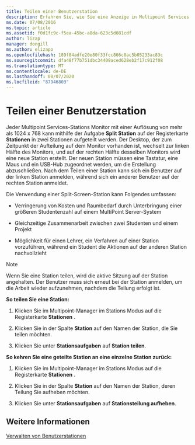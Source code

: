 ```yaml
---
title: Teilen einer Benutzerstation
description: Erfahren Sie, wie Sie eine Anzeige in Multipoint Services aufteilen, damit zwei Benutzer dieselbe Station verwenden können.
ms.date: 07/08/2016
ms.topic: article
ms.assetid: f0d1fc9c-f5ea-45bc-a8da-623c5d081cdf
author: lizap
manager: dongill
ms.author: elizapo
ms.openlocfilehash: 189f84adfe20e80f33fcc866c0ac5b05233ac83c
ms.sourcegitcommit: dfa48f77b751dbc34409aced628eb2f17c912f08
ms.translationtype: MT
ms.contentlocale: de-DE
ms.lasthandoff: 08/07/2020
ms.locfileid: "87946803"
---
```

# <a name="split-a-user-station"></a>Teilen einer Benutzerstation
Jeder Multipoint Services-Stations Monitor mit einer Auflösung von mehr als 1024 x 768 kann mithilfe der Aufgabe **Split Station** auf der Registerkarte **Stationen** in zwei Stationen aufgeteilt werden. Der Desktop, der zum Zeitpunkt der Aufteilung auf dem Monitor vorhanden ist, wechselt zur linken Hälfte des Monitors, und auf der rechten Hälfte desselben Monitors wird eine neue Station erstellt. Der neuen Station müssen eine Tastatur, eine Maus und ein USB-Hub zugeordnet werden, um die Erstellung abzuschließen. Nach dem Teilen einer Station kann sich ein Benutzer auf der linken Station anmelden, während sich ein anderer Benutzer auf der rechten Station anmeldet.

Die Verwendung einer Split-Screen-Station kann Folgendes umfassen:

-   Verringerung von Kosten und Raumbedarf durch Unterbringung einer größeren Studentenzahl auf einem MultiPoint Server-System

-   Gleichzeitige Zusammenarbeit zwischen zwei Studenten und einem Projekt

-   Möglichkeit für einen Lehrer, ein Verfahren auf einer Station vorzuführen, während ein Student die Aktionen auf der anderen Station nachvollzieht

> [!NOTE]
> Wenn Sie eine Station teilen, wird die aktive Sitzung auf der Station angehalten. Der Benutzer muss sich erneut bei der Station anmelden, um die Arbeit wieder aufzunehmen, nachdem die Teilung erfolgt ist.

**So teilen Sie eine Station:**

1.  Klicken Sie im Multipoint-Manager im Stations Modus auf die Registerkarte **Stationen** .

2.  Klicken Sie in der Spalte **Station** auf den Namen der Station, die Sie teilen möchten.

3.  Klicken Sie unter **Stationsaufgaben** auf **Station teilen**.

**So kehren Sie eine geteilte Station an eine einzelne Station zurück:**

1.  Klicken Sie im Multipoint-Manager im Stations Modus auf die Registerkarte **Stationen** .

2.  Klicken Sie in der Spalte **Station** auf den Namen der Station, deren Teilung Sie aufheben möchten.

3.  Klicken Sie unter **Stationsaufgaben** auf **Stationsteilung aufheben**.

## <a name="see-also"></a>Weitere Informationen
[Verwalten von Benutzerstationen](Manage-User-Stations.md)